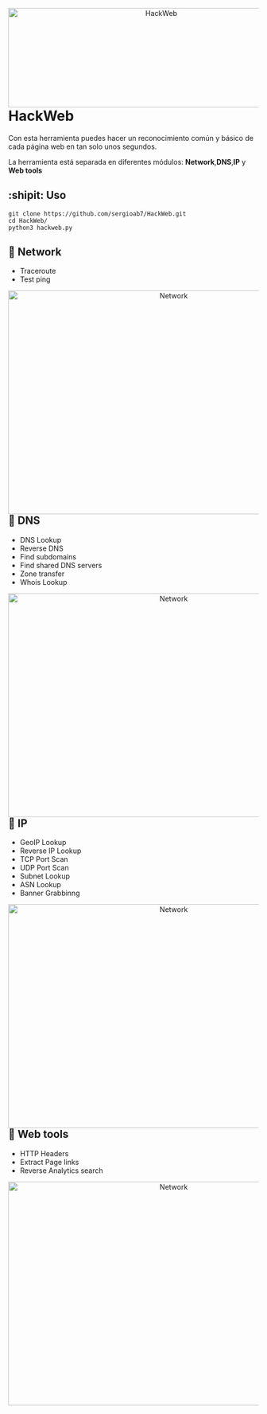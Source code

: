 <p align="center">
<img src="https://gyazo.com/3432618138783cf8ce408acb282b89d8.png"
    alt="HackWeb"
    width="600"
    height="200"
    style="float: left; margin-right:10px;" />
</p>

<h1>HackWeb</h1>

Con esta herramienta puedes hacer un reconocimiento común y básico de cada página web en tan solo unos segundos.

La herramienta está separada en diferentes módulos: <b>Network</b>,<b>DNS</b>,<b>IP</b> y <b>Web tools</b>

## :shipit: Uso

```
git clone https://github.com/sergioab7/HackWeb.git
cd HackWeb/
python3 hackweb.py
```

## :small_blue_diamond: Network
<ul>
    <li>Traceroute</li>
    <li>Test ping</li>
</ul>

<p align="center">
<img src="https://gyazo.com/03e43ca4f1772ade8399d934a4404847.png"
    alt="Network"
    width="650px"
    height="450px"
    style="float: left; margin-right:10px;" />
</p>

## :small_orange_diamond: DNS

<ul>
    <li>DNS Lookup</li>
    <li>Reverse DNS</li>
    <li>Find subdomains</li>
    <li>Find shared DNS servers</li>
    <li>Zone transfer</li>
    <li>Whois Lookup</li>
 </ul>
 
<p align="center">
<img src="https://gyazo.com/7f9506cbc54078f12f8ecfee4c7eacbb.png"
    alt="Network"
    width="650px"
    height="450px"
    style="float: left; margin-right:10px;" />
</p>

## :small_red_triangle: IP
<ul>
    <li>GeoIP Lookup</li>
    <li>Reverse IP Lookup</li>
    <li>TCP Port Scan</li>
    <li>UDP Port Scan</li>
    <li>Subnet Lookup</li>
    <li>ASN Lookup</li>
    <li>Banner Grabbinng</li>
 </ul>
 
<p align="center">
<img src="https://gyazo.com/3996668ccd70894d5cbcb70cab4bd88d.png"
    alt="Network"
    width="650px"
    height="450px"
    style="float: left; margin-right:10px;" />
</p>

## :small_red_triangle_down: Web tools
<ul>
    <li>HTTP Headers</li>
    <li>Extract Page links</li>
    <li>Reverse Analytics search</li>
</ul>

<p align="center">
<img src="https://gyazo.com/53248c761511b209616459a680fca372.png"
    alt="Network"
    width="650px"
    height="450px"
    style="float: left; margin-right:10px;" />
</p>
